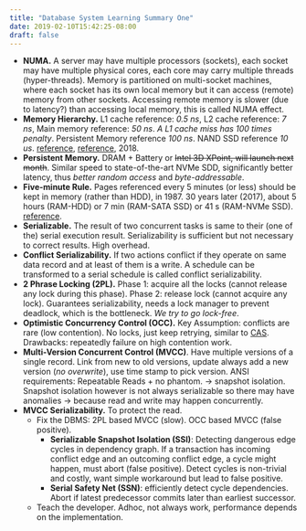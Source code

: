 ```yaml
---
title: "Database System Learning Summary One"
date: 2019-02-10T15:42:25-08:00
draft: false 
---
```




- **NUMA.** A server may have multiple processors (sockets), each socket may have multiple physical cores, each core may carry multiple threads (hyper-threads). Memory is partitioned on multi-socket machines, where each socket has its own local memory but it can access (remote) memory from other sockets. Accessing remote memory is slower (due to latency?) than accessing local memory, this is called NUMA effect.
- **Memory Hierarchy.** L1 cache reference: *0.5 ns*, L2 cache reference: *7 ns*, Main memory reference: *50 ns*. *A L1 cache miss has 100 times penalty*. Persistent Memory reference *100 ns*. NAND SSD reference *10 us*. [reference](https://gist.github.com/jboner/2841832), [reference](https://docs.pmem.io/getting-started-guide/introduction), 2018.
- **Persistent Memory.** DRAM + Battery or ~~Intel 3D XPoint, will launch next month~~. Similar speed to state-of-the-art NVMe SDD, significantly better latency, thus *better random access* and *byte-addressable*.
- **Five-minute Rule.** Pages referenced every 5 minutes (or less) should be kept in memory (rather than HDD), in 1987. 30 years later (2017), about 5 hours (RAM-HDD) or 7 min (RAM-SATA SSD) or 41 s (RAM-NVMe SSD). [reference](http://rajaappuswamy.com/uploads/8/9/4/5/89452844/5minute-rule.pdf).
- **Serializable.** The result of two concurrent tasks is same to their (one of the) serial execution result. Serializability is sufficient but not necessary to correct results. High overhead.
- **Conflict Serializability.** If two actions conflict if they operate on same data record and at least of them is a write. A schedule can be transformed to a serial schedule is called conflict serializability.
- **2 Phrase Locking (2PL).** Phase 1: acquire all the locks (cannot release any lock during this phase). Phase 2: release lock (cannot acquire any lock). Guarantees serializability, needs a lock manager to prevent deadlock, which is the bottleneck. *We try to go lock-free*.
- **Optimistic Concurrency Control (OCC).** Key Assumption: conflicts are rare (low contention). No locks, just keep retrying, similar to [CAS](https://en.wikipedia.org/wiki/Compare-and-swap). Drawbacks: repeatedly failure on high contention work. 
- **Multi-Version Concurrent Control (MVCC)**. Have multiple versions of a single record. Link from new to old versions, update always add a new version (*no overwrite*), use time stamp to pick version. ANSI requirements: Repeatable Reads + no phantom. -> snapshot isolation. Snapshot isolation however is not always serializable so there may have anomalies -> because read and write may happen concurrently.
- **MVCC Serializability.** To protect the read. 
  - Fix the DBMS: 2PL based MVCC (slow). OCC based MVCC (false positive).
    - **Serializable Snapshot Isolation (SSI)**: Detecting dangerous edge cycles in dependency graph. If a transaction has incoming conflict edge and an outcoming conflict edge, a cycle might happen, must abort (false positive). Detect cycles is non-trivial and costly, want simple workaround but lead to false positive.
    - **Serial Safety Net (SSN)**: efficiently detect cycle dependencies. Abort if latest predecessor commits later than earliest successor.
  - Teach the developer. Adhoc, not always work, performance depends on the implementation.